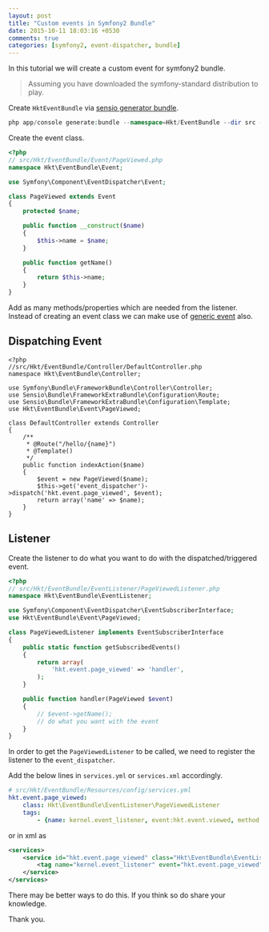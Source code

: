 ```yaml
---
layout: post
title: "Custom events in Symfony2 Bundle"
date: 2015-10-11 18:03:16 +0530
comments: true
categories: [symfony2, event-dispatcher, bundle] 
---
```


In this tutorial we will create a custom event for symfony2 bundle. 

> Assuming you have downloaded the symfony-standard distribution to play.

Create `HktEventBundle` via [sensio generator bundle](http://symfony.com/doc/current/bundles/SensioGeneratorBundle/index.html).

```php
php app/console generate:bundle --namespace=Hkt/EventBundle --dir src --no-interaction
```

Create the event class.

```php
<?php
// src/Hkt/EventBundle/Event/PageViewed.php
namespace Hkt\EventBundle\Event;

use Symfony\Component\EventDispatcher\Event;

class PageViewed extends Event
{
    protected $name;

    public function __construct($name)
    {
        $this->name = $name;
    }

    public function getName()
    {
        return $this->name;
    }
}
```

Add as many methods/properties which are needed from the listener. Instead of 
creating an event class we can make use of [generic event](http://symfony.com/doc/current/components/event_dispatcher/generic_event.html) also.

## Dispatching Event

```
<?php
//src/Hkt/EventBundle/Controller/DefaultController.php
namespace Hkt\EventBundle\Controller;

use Symfony\Bundle\FrameworkBundle\Controller\Controller;
use Sensio\Bundle\FrameworkExtraBundle\Configuration\Route;
use Sensio\Bundle\FrameworkExtraBundle\Configuration\Template;
use Hkt\EventBundle\Event\PageViewed;

class DefaultController extends Controller
{
    /**
     * @Route("/hello/{name}")
     * @Template()
     */
    public function indexAction($name)
    {
        $event = new PageViewed($name);
        $this->get('event_dispatcher')->dispatch('hkt.event.page_viewed', $event);
        return array('name' => $name);
    }
} 
```

## Listener

Create the listener to do what you want to do with the dispatched/triggered event.

```php 
<?php
// src/Hkt/EventBundle/EventListener/PageViewedListener.php
namespace Hkt\EventBundle\EventListener;

use Symfony\Component\EventDispatcher\EventSubscriberInterface;
use Hkt\EventBundle\Event\PageViewed;

class PageViewedListener implements EventSubscriberInterface
{
    public static function getSubscribedEvents()
    {
        return array(
            'hkt.event.page_viewed' => 'handler',
        );
    }

    public function handler(PageViewed $event)
    {
        // $event->getName();
        // do what you want with the event
    }
}
```

In order to get the `PageViewedListener` to be called, we need to register the listener to the `event_dispatcher`.

Add the below lines in `services.yml` or `services.xml` accordingly.

```yml
# src/Hkt/EventBundle/Resources/config/services.yml
hkt.event.page_viewed:
    class: Hkt\EventBundle\EventListener\PageViewedListener
    tags:
        - {name: kernel.event_listener, event:hkt.event.viewed, method:handler}	
```

or in xml as 

```xml
<services>
    <service id="hkt.event.page_viewed" class="Hkt\EventBundle\EventListener\PageViewedListener">
        <tag name="kernel.event_listener" event="hkt.event.page_viewed" method="handler"/>
    </service>
</services>
```

There may be better ways to do this. 
If you think so do share your knowledge.

Thank you.

